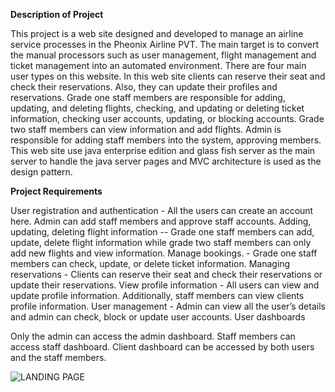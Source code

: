 

**Description of Project**

This project is a web site designed and developed to manage an airline service processes in the Pheonix Airline PVT. The main target is to convert the manual processors such as user management, flight management and ticket management into an automated environment. There are four main user types on this website. In this web site clients can reserve their seat and check their reservations. Also, they can update their profiles and reservations. Grade one staff members are responsible for adding, updating, and deleting flights, checking, and updating or deleting ticket information, checking user accounts, updating, or blocking accounts. Grade two staff members can view information and add flights. Admin is responsible for adding staff members into the system, approving members. This web site use java enterprise edition and glass fish server as the main server to handle the java server pages and MVC architecture is used as the design pattern.

**Project Requirements**

User registration and authentication - All the users can create an account here.
Admin can add staff members and approve staff accounts.
Adding, updating, deleting flight information -- Grade one staff members can add, update, delete flight information while grade two staff members can only add new flights and view information.
Manage bookings. - Grade one staff members can check, update, or delete ticket information.
Managing reservations - Clients can reserve their seat and check their reservations or update their reservations.
View profile information - All users can view and update profile information. Additionally, staff members can view clients profile information.
User management - Admin can view all the user’s details and admin can check, block or update user accounts.
User dashboards

Only the admin can access the admin dashboard.
Staff members can access staff dashboard.
Client dashboard can be accessed by both users and the staff members.

![LANDING PAGE](https://i.ibb.co/4swgh56/Screenshot-44.png)
